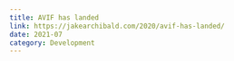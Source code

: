 ```yaml
---
title: AVIF has landed
link: https://jakearchibald.com/2020/avif-has-landed/
date: 2021-07
category: Development
---
```

